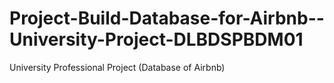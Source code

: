 # Project-Build-Database-for-Airbnb--University-Project-DLBDSPBDM01
University Professional Project (Database of Airbnb)

